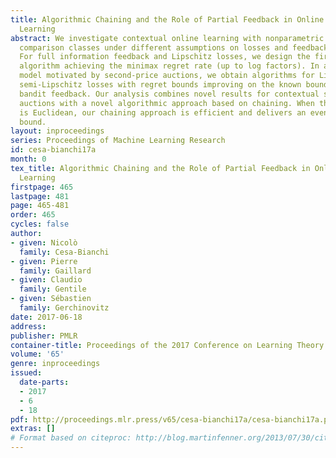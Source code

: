 ```yaml
---
title: Algorithmic Chaining and the Role of Partial Feedback in Online Nonparametric
  Learning
abstract: We investigate contextual online learning with nonparametric (Lipschitz)
  comparison classes under different assumptions on losses and feedback information.
  For full information feedback and Lipschitz losses, we design the first explicit
  algorithm achieving the minimax regret rate (up to log factors). In a partial feedback
  model motivated by second-price auctions, we obtain algorithms for Lipschitz and
  semi-Lipschitz losses with regret bounds improving on the known bounds for standard
  bandit feedback. Our analysis combines novel results for contextual second-price
  auctions with a novel algorithmic approach based on chaining. When the context space
  is Euclidean, our chaining approach is efficient and delivers an even better regret
  bound.
layout: inproceedings
series: Proceedings of Machine Learning Research
id: cesa-bianchi17a
month: 0
tex_title: Algorithmic Chaining and the Role of Partial Feedback in Online Nonparametric
  Learning
firstpage: 465
lastpage: 481
page: 465-481
order: 465
cycles: false
author:
- given: Nicolò
  family: Cesa-Bianchi
- given: Pierre
  family: Gaillard
- given: Claudio
  family: Gentile
- given: Sébastien
  family: Gerchinovitz
date: 2017-06-18
address: 
publisher: PMLR
container-title: Proceedings of the 2017 Conference on Learning Theory
volume: '65'
genre: inproceedings
issued:
  date-parts:
  - 2017
  - 6
  - 18
pdf: http://proceedings.mlr.press/v65/cesa-bianchi17a/cesa-bianchi17a.pdf
extras: []
# Format based on citeproc: http://blog.martinfenner.org/2013/07/30/citeproc-yaml-for-bibliographies/
---
```

